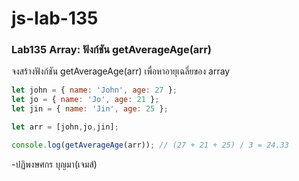 # js-lab-135
### Lab135 Array: ฟังก์ชัน getAverageAge(arr)
จงสร้างฟังก์ชัน getAverageAge(arr) เพื่อหาอายุเฉลี่ยของ array

```JavaScript
let john = { name: 'John', age: 27 };
let jo = { name: 'Jo', age: 21 };
let jin = { name: 'Jin', age: 25 };

let arr = [john,jo,jin];

console.log(getAverageAge(arr)); // (27 + 21 + 25) / 3 = 24.33
```
-ปฏิพงษศกร บุญมา(เจมส์)